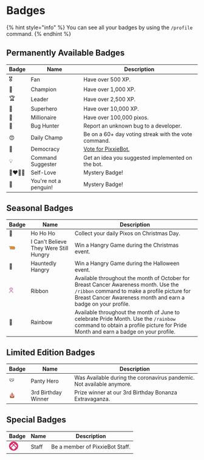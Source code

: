 # Badges

{% hint style="info" %}
You can see all your badges by using the `/profile` command.
{% endhint %}

## Permanently Available Badges

| Badge | Name                  | Description                                          |
| ----- | --------------------- | ---------------------------------------------------- |
| 🎖️    | Fan                   | Have over 500 XP.                                    |
| 🏅    | Champion              | Have over 1,000 XP.                                  |
| 🏆    | Leader                | Have over 2,500 XP.                                  |
| 🦸    | Superhero             | Have over 10,000 XP.                                 |
| 🏰    | Millionaire           | Have over 100,000 pixos.                             |
| 🐞    | Bug Hunter            | Report an unknown bug to a developer.                |
| 😍    | Daily Champ           | Be on a 60+ day voting streak with the vote command. |
| 🗽    | Democracy             | [Vote for PixxieBot.](https://pixx.ie/vote)          |
| 💡    | Command Suggester     | Get an idea you suggested implemented on the bot.    |
| 👨‍❤️‍💋‍👨    | Self-Love             | Mystery Badge!                                       |
| 🐧    | You're not a penguin! | Mystery Badge!                                       |

## Seasonal Badges

| Badge                                                  | Name                                   | Description                                                                                                                                                                                          |
| ------------------------------------------------------ | -------------------------------------- | ---------------------------------------------------------------------------------------------------------------------------------------------------------------------------------------------------- |
| 🎅                                                     | Ho Ho Ho                               | Collect your daily Pixos on Christmas Day.                                                                                                                                                           |
| ![](../../.gitbook/assets/pixxie_hangryxmas.png)       | I Can't Believe They Were Still Hungry | Win a Hangry Game during the Christmas event.                                                                                                                                                        |
| 🎃                                                     | Hauntedly Hangry                       | Win a Hangry Game during the Halloween event.                                                                                                                                                        |
| ![](../../.gitbook/assets/pixxie_bcancerawareness.png) | Ribbon                                 | Available throughout the month of October for Breast Cancer Awareness month. Use the `/ribbon` command to make a profile picture for Breast Cancer Awareness month and earn a badge on your profile. |
| 🌈                                                     | Rainbow                                | Available throughout the month of June to celebrate Pride Month. Use the `/rainbow` command to obtain a profile picture for Pride Month and earn a badge on your profile.                            |

## Limited Edition Badges

| Badge                                         | Name                | Description                                                           |
| --------------------------------------------- | ------------------- | --------------------------------------------------------------------- |
| 🩲                                            | Panty Hero          | Was Available during the coronavirus pandemic. Not available anymore. |
| ![](../../.gitbook/assets/pixxie_3rdbday.png) | 3rd Birthday Winner | Prize winner at our 3rd Birthday Bonanza Extravaganza.                |

## Special Badges

| Badge                                       | Name  | Description                     |
| ------------------------------------------- | ----- | ------------------------------- |
| ![](../../.gitbook/assets/pixxie_staff.gif) | Staff | Be a member of PixxieBot Staff. |

